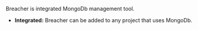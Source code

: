 

Breacher is integrated MongoDb management tool.

* **Integrated:** Breacher can be added to any project that uses MongoDb.
